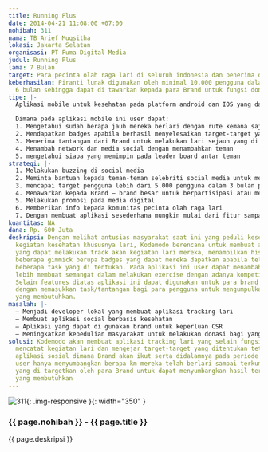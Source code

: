 ```yaml
---
title: Running Plus
date: 2014-04-21 11:08:00 +07:00
nohibah: 311
nama: TB Arief Muqsitha
lokasi: Jakarta Selatan
organisasi: PT Fuma Digital Media
judul: Running Plus
lama: 7 Bulan
target: Para pecinta olah raga lari di seluruh indonesia dan penerima donasi
keberhasilan: Piranti lunak digunakan oleh minimal 10.000 pengguna dalam kurun waktu
  6 bulan sehingga dapat di tawarkan kepada para Brand untuk fungsi donasi nya.
tipe: |-
  Aplikasi mobile untuk kesehatan pada platform android dan IOS yang dapat di download oleh public secara gratis.

  Dimana pada aplikasi mobile ini user dapat:
  1. Mengetahui sudah berapa jauh mereka berlari dengan rute kemana saja
  2. Mendapatkan badges apabila berhasil menyelesaikan target-target yang di tentukan
  3. Menerima tantangan dari Brand untuk melakukan lari sejauh yang di tentukan untuk dapat serta mendonasikan dari yang sudah di sediakan oleh para Brand dalam periode tertentu
  4. Menambah network dan media social dengan menambahkan teman
  5. mengetahui siapa yang memimpin pada leader board antar teman
strategi: |-
  1. Melakukan buzzing di social media
  2. Meminta bantuan kepada teman-teman selebriti social media untuk menyebarkan aplikasi ini
  3. mencapai target pengguna lebih dari 5.000 pengguna dalam 3 bulan pertama
  4. Menawarkan kepada Brand – brand besar untuk berpartisipasi atau mengadakan campaign sosial dengan menggunakan aplikasi ini yang sudah memiliki pengguna lebih dari 5000 pengguna
  5. Melakukan promosi pada media digital
  6. Memberikan info kepada komunitas pecinta olah raga lari
  7. Dengan membuat aplikasi sesederhana mungkin mulai dari fitur sampai dengan UI/IX sehingga tidak membuat pengguna bingung dalam menggunakannya.
kuantitas: NA
dana: Rp. 600 Juta
deskripsi: Dengan melihat antusias masyarakat saat ini yang peduli kesehatan dan maraknya
  kegiatan kesehatan khususnya lari, Kodemodo berencana untuk membuat aplikasi mobile
  yang dapat melakukan track akan kegiatan lari mereka, menampilkan history serta
  beberapa gimmick berupa badges yang dapat mereka dapatkan apabila telah melalui
  beberapa task yang di tentukan. Pada aplikasi ini user dapat menambahkan teman untuk
  lebih membuat semangat dalam melakukan exercise dengan adanya kompetisi yang sehat.
  Selain features diatas aplikasi ini dapat digunakan untuk para brand melakukan CSR
  dengan memasukkan task/tantangan bagi para pengguna untuk mengumpulkan donasi kepada
  yang membutuhkan.
masalah: |-
  – Menjadi developer lokal yang membuat aplikasi tracking lari
  – Membuat aplikasi social berbasis kesehatan
  – Aplikasi yang dapat di gunakan brand untuk keperluan CSR
  – Meningkatkan kepedulian masyarakat untuk melakukan donasi bagi yang membutuhkan tidak hanya dengan menyumbang uang tapi cukup dengan hoby mereka yaitu dengan melakukan lari
solusi: Kodemodo akan membuat aplikasi tracking lari yang selain fungsi utamanya adalah
  mencatat kegiatan lari dan mengejar target-target yang ditentukan tetapi juga sebagai
  aplikasi sosial dimana Brand akan ikut serta didalamnya pada periode tertentu. Dimana
  user hanya menyumbangkan berapa km mereka telah berlari sampai terkumpul jauh km
  yang di targetkan oleh para Brand untuk dapat menyumbangkan hasil tersebut kepada
  yang membutuhkan
---
```


![311](/static/img/hibahcms/311.png){: .img-responsive }{: width="350" }

### {{ page.nohibah }} - {{ page.title }}

{{ page.deskripsi }}
